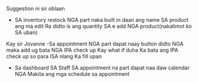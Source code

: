 Suggestion ni sir oblaan
- SA inventory restock NGA part naka built in daan ang name SA product ang ma edit Ra didto is ang quantity SA e add NGA product(nakalimot ko SA uban)

Kay sir Jovanne
-Sa appointment NGA part dapat naay button didto NGA maka add ug bata NGA IPA check up Kay what if duha Ka bata ang IPA check up so para ISA nlang Ka fill upan
- Sa dashboard SA Staff SA appointment na part dapat naa daw calendar NGA Makita ang mga schedule sa appointment